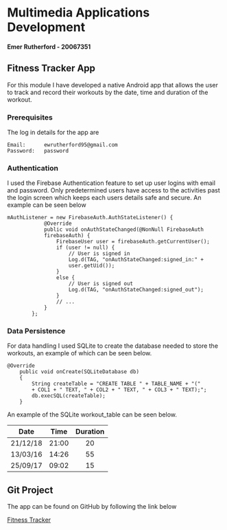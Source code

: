 # Multimedia Applications Development

#### Emer Rutherford - 20067351

## Fitness Tracker App

For this module I have developed a native Android app that allows the user to track and record their
workouts by the date, time and duration of the workout.

### Prerequisites

The log in details for the app are
```
Email:      ewrutherford95@gmail.com
Password:   password
```

### Authentication

I used the Firebase Authentication feature to set up user logins with email and password. Only predetermined users have access
to the activities past the login screen which keeps each users details safe and secure. An example can be seen below

```
mAuthListener = new FirebaseAuth.AuthStateListener() {
            @Override
            public void onAuthStateChanged(@NonNull FirebaseAuth
            firebaseAuth) {
                FirebaseUser user = firebaseAuth.getCurrentUser();
                if (user != null) {
                    // User is signed in
                    Log.d(TAG, "onAuthStateChanged:signed_in:" +
                    user.getUid());
                }
                else {
                    // User is signed out
                    Log.d(TAG, "onAuthStateChanged:signed_out");
                }
                // ...
            }
        };
```

### Data Persistence

For data handling I used SQLite to create the database needed to store the workouts, an example of which can be seen below.

```
@Override
    public void onCreate(SQLiteDatabase db)
    {
        String createTable = "CREATE TABLE " + TABLE_NAME + "("
        + COL1 + " TEXT, " + COL2 + " TEXT, " + COL3 + " TEXT);";
        db.execSQL(createTable);
    }
```
An example of the SQLite workout_table can be seen below.

| Date          | Time          | Duration |
|:------------: |:-------------:| :-----:  |
| 21/12/18      | 21:00         |    20    |
| 13/03/16      | 14:26         |    55    |
| 25/09/17      | 09:02         |    15    |

## Git Project

The app can be found on GitHub by following the link below

[Fitness Tracker](https://github.com/eeswr/FitnessTracker)
